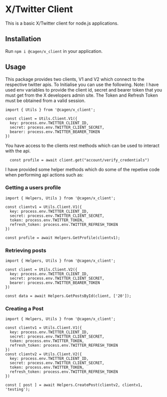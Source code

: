 # X/Twitter Client

This is a basic X/Twitter client for node.js applications.

## Installation
Run `npm i @cagen/x_client` in your application.

## Usage
This package provides two clients, V1 and V2 which connect to the respective twitter apis.  To Initialise you can use the following. Note: I have used env variables to provide the client id, secret and bearer token that you must get from the X developers admin site.  The Token and Refresh Token must be obtained from a valid session.

```
import { Utils } from '@cagen/x_client';

const client = Utils.Client.V1({
  key: process.env.TWITTER_CLIENT_ID,
  secret: process.env.TWITTER_CLIENT_SECRET,
  bearer: process.env.TWITTER_BEARER_TOKEN
})
```
You have access to the clients rest methods which can be used to interact with the api.

```
  const profile = await client.get("account/verify_credentials")
```

I have provided some helper methods which do some of the repetive code when performing api actions such as:

### Getting a users profile
```
import { Helpers, Utils } from '@cagen/x_client';

const clientv1 = Utils.Client.V1({
  key: process.env.TWITTER_CLIENT_ID,
  secret: process.env.TWITTER_CLIENT_SECRET,
  token: process.env.TWITTER_TOKEN,
  refresh_token: process.env.TWITTER_REFRESH_TOKEN
})

const profile = await Helpers.GetProfile(clientv1);
```

### Retrieving posts
```
import { Helpers, Utils } from '@cagen/x_client';

const client = Utils.Client.V2({
  key: process.env.TWITTER_CLIENT_ID,
  secret: process.env.TWITTER_CLIENT_SECRET,
  bearer: process.env.TWITTER_BEARER_TOKEN
})

const data = await Helpers.GetPostsById(client, ['20']);  
```

### Creating a Post
```
import { Helpers, Utils } from '@cagen/x_client';

const clientv1 = Utils.Client.V1({
  key: process.env.TWITTER_CLIENT_ID,
  secret: process.env.TWITTER_CLIENT_SECRET,
  token: process.env.TWITTER_TOKEN,
  refresh_token: process.env.TWITTER_REFRESH_TOKEN
})
const clientv2 = Utils.Client.V2({
  key: process.env.TWITTER_CLIENT_ID,
  secret: process.env.TWITTER_CLIENT_SECRET,
  token: process.env.TWITTER_TOKEN,
  refresh_token: process.env.TWITTER_REFRESH_TOKEN
})

const [ post ] = await Helpers.CreatePost(clientv2, clientv1, 'testing');
```